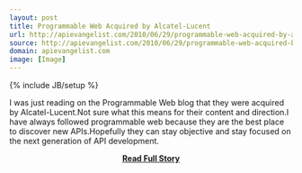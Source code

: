 ```yaml
---
layout: post
title: Programmable Web Acquired by Alcatel-Lucent
url: http://apievangelist.com/2010/06/29/programmable-web-acquired-by-alcatel-lucent/
source: http://apievangelist.com/2010/06/29/programmable-web-acquired-by-alcatel-lucent/
domain: apievangelist.com
image: [Image]
---
```

{% include JB/setup %}<p>I was just reading on the Programmable Web blog that they were acquired by Alcatel-Lucent.Not sure what this means for their content and direction.I have always followed programmable web because they are the best place to discover new APIs.Hopefully they can stay objective and stay focused on the next generation of API development.</p>
<center><p><a href="http://apievangelist.com/2010/06/29/programmable-web-acquired-by-alcatel-lucent/" style='padding:25px; font-sze:18px; font-weight: bold;'>Read Full Story</a></p></center>
